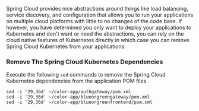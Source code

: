 Spring Cloud provides nice abstractions around things like load balancing, service discovery, and configuration that allows you to run your applications on multiple cloud platforms with little to no changes of the code base.
If however, you have determined you only want to deploy your applications to Kubernetes and don't want or need the abstractions, you can rely on the cloud native features of Kubernetes directly in which case you can remove Spring Cloud Kubernetes from your applications.

### Remove The Spring Cloud Kubernetes Dependencies


Execute the following `sed` commands to remove the Spring Cloud Kubernetes dependencies from the application POM files.

```execute-1
sed -i '29,36d' ~/color-app/authgateway/pom.xml
sed -i '29,36d' ~/color-app/blueorgreengateway/pom.xml
sed -i '29,36d' ~/color-app/blueorgreenfrontend/pom.xml
```